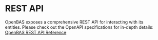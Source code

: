 # REST API

OpenBAS exposes a comprehensive REST API for interacting with its entities.
Please check out the OpenAPI specifications for in-depth details: [OpenBAS REST API Reference](../api-reference)